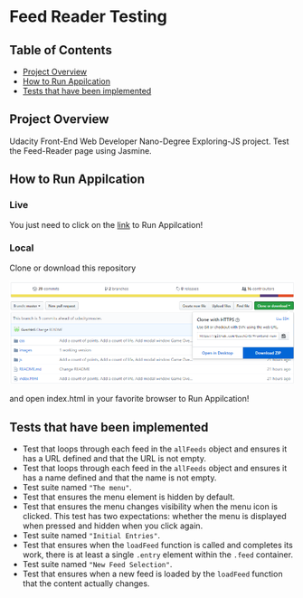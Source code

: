 # Feed Reader Testing

## Table of Contents

* [Project Overview](#project_overview)
* [How to Run Appilcation](#how_to_run_appilcation)
* [Tests that have been implemented](#tests_that_have_been_implemented)

## Project Overview

Udacity Front-End Web Developer Nano-Degree Exploring-JS project. Test the Feed-Reader page using Jasmine.

## How to Run Appilcation

### Live

You just need to click on the [link](https://guschins.github.io/frontend-nanodegree-arcade-game/) to Run Appilcation!

### Loсal

Clone or download this repository

![Clone or download](https://github.com/GuschinS/frontend-nanodegree-arcade-game/blob/master/images/zip.png)

and open index.html in your favorite browser to Run Appilcation!

## Tests that have been implemented

* Test that loops through each feed in the `allFeeds` object and ensures it has a URL defined and that the URL is not empty.
* Test that loops through each feed in the `allFeeds` object and ensures it has a name defined and that the name is not empty.
* Test suite named `"The menu"`.
* Test that ensures the menu element is hidden by default.
* Test that ensures the menu changes visibility when the menu icon is clicked. This test has two expectations: whether the menu is displayed when pressed and hidden when you click again.
* Test suite named `"Initial Entries"`.
* Test that ensures when the `loadFeed` function is called and completes its work, there is at least a single `.entry` element within the `.feed` container.
* Test suite named `"New Feed Selection"`.
* Test that ensures when a new feed is loaded by the `loadFeed` function that the content actually changes.